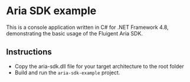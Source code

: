 # Aria SDK example

This is a console application written in C# for .NET Framework 4.8, demonstrating the basic usage of the Fluigent Aria SDK.

## Instructions
- Copy the aria-sdk.dll file for your target architecture to the root folder
- Build and run the `aria-sdk-example` project.